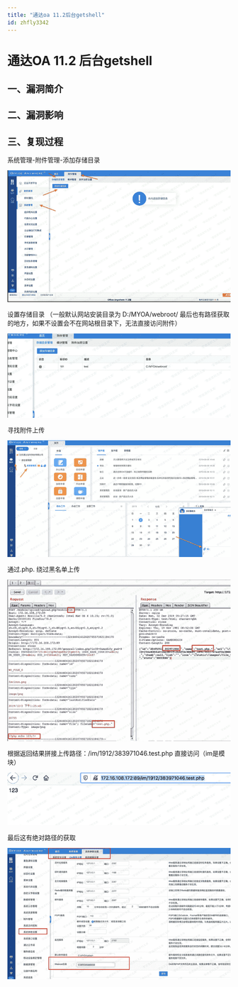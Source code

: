 ```yaml
---
title: "通达oa 11.2后台getshell"
id: zhfly3342
---
```


# 通达OA 11.2 后台getshell

## 一、漏洞简介

## 二、漏洞影响

## 三、复现过程

系统管理-附件管理-添加存储目录

![image](../img/eb2cef006bd3d631591d7670d47ad166.png)

设置存储目录 （一般默认网站安装目录为 D:/MYOA/webroot/ 最后也有路径获取的地方，如果不设置会不在网站根目录下，无法直接访问附件）

![image](../img/f563adf5f83d3f856e84b17b90920f93.png)

寻找附件上传

![image](../img/19f6b7e308c83453016b165e2a739236.png)

通过.php. 绕过黑名单上传

![image](../img/0d15692502974e8b13c17c579be1879f.png)

根据返回结果拼接上传路径：/im/1912/383971046.test.php 直接访问（im是模块）

![image](../img/e0d1e341f385a2e8624d01a21938b4d6.png)

最后这有绝对路径的获取

![image](../img/58224288a7c385c59e6fbf2c15a1e499.png)